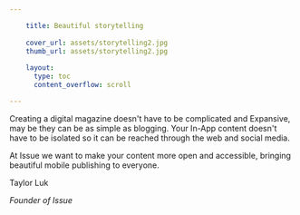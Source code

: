 ```yaml
---

    title: Beautiful storytelling
    
    cover_url: assets/storytelling2.jpg
    thumb_url: assets/storytelling2.jpg
    
    layout:
      type: toc
      content_overflow: scroll

---
```


Creating a digital magazine doesn't have to be complicated and Expansive, may be they can be as simple as blogging.
Your In-App content doesn't have to be isolated so it can be reached through the web and social media.

At Issue we want to make your content more open and accessible, bringing beautiful mobile publishing to everyone.

Taylor Luk

<em>Founder of Issue</em>

